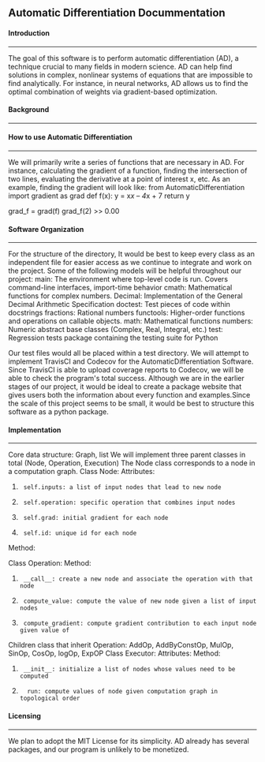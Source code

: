 ## Automatic Differentiation Docummentation 
#### Introduction
---------------
The goal of this software is to perform automatic differentiation (AD), a technique crucial to many fields in modern science. AD can help find solutions in complex, nonlinear systems of equations that are impossible to find analytically. For instance, in neural networks, AD allows us to find the optimal combination of weights via gradient-based optimization.

#### Background 
---------------

#### How to use Automatic Differentiation
---------------
We will primarily write a series of functions that are necessary in AD. For instance, calculating the gradient of a function, finding the intersection of two lines, evaluating the derivative at a point of interest x, etc. As an example, finding the gradient will look like:
from AutomaticDifferentiation import gradient as grad
def f(x):
	y = x*x – 4*x + 7
	return y

grad_f = grad(f)
grad_f(2) 
\>> 0.00

#### Software Organization 
---------------
For the structure of the directory, It would be best to keep every class as an independent file for easier access as we continue to integrate and work on the project. Some of the following models will be helpful throughout our project:
main: The environment where top-level code is run. Covers command-line interfaces, import-time behavior
cmath: Mathematical functions for complex numbers.
Decimal: Implementation of the General Decimal Arithmetic Specification
doctest: Test pieces of code within docstrings
fractions: Rational numbers
functools: Higher-order functions and operations on callable objects.
math: Mathematical functions
numbers: Numeric abstract base classes (Complex, Real, Integral, etc.)
test: Regression tests package containing the testing suite for Python

Our test files would all be placed within a test directory. We will attempt to implement TravisCI and Codecov for the AutomaticDifferentiation Software. Since TravisCI is able to upload coverage reports to Codecov, we will be able to check the program's total success. Although we are in the earlier stages of our project, it would be ideal to create a package website that gives users both the information about every function and examples.Since the scale of this project seems to be small, it would be best to structure this software as a python package. 

#### Implementation
---------------
Core data structure: Graph, list
We will implement three parent classes in total (Node, Operation, Execution)
The Node class corresponds to a node in a computation graph.
Class Node:
Attributes:
1.      self.inputs: a list of input nodes that lead to new node
2.      self.operation: specific operation that combines input nodes
3.      self.grad: initial gradient for each node
4.      self.id: unique id for each node
Method:
 
Class Operation:
Method:
1.      __call__: create a new node and associate the operation with that node
2.      compute_value: compute the value of new node given a list of input nodes
3.      compute_gradient: compute gradient contribution to each input node given value of
Children class that inherit Operation: AddOp, AddByConstOp, MulOp, SinOp, CosOp, logOp, ExpOP
Class Executor:
Attributes:
Method:
1.      __init__: initialize a list of nodes whose values need to be computed
2.       run: compute values of node given computation graph in topological order

#### Licensing 
---------------
We plan to adopt the MIT License for its simplicity. AD already has several packages, and our program is unlikely to be monetized.  
